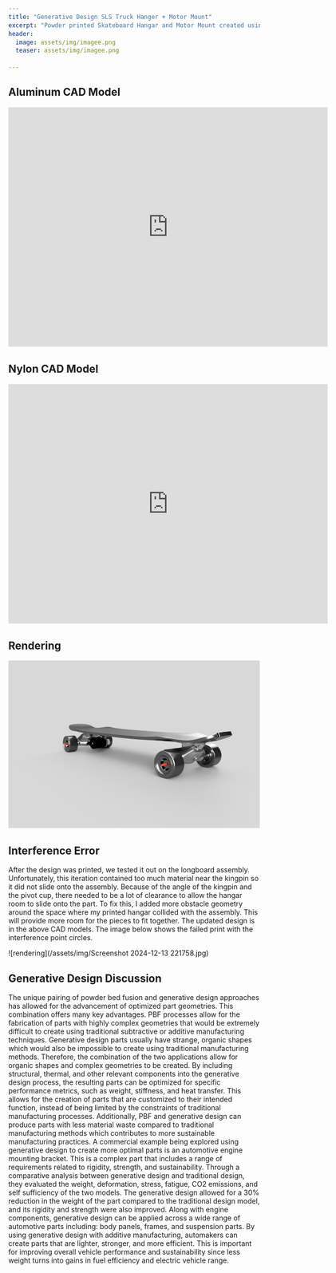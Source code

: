 ```yaml
---
title: "Generative Design SLS Truck Hanger + Motor Mount"
excerpt: "Powder printed Skateboard Hangar and Motor Mount created using generative design CAD. "
header:
  image: assets/img/imagee.png
  teaser: assets/img/imagee.png

---
```


## Aluminum CAD Model
<iframe src="https://vanderbilt643.autodesk360.com/shares/public/SH286ddQT78850c0d8a48c35c779de1526d9?mode=embed" width="640" height="480" allowfullscreen="true" webkitallowfullscreen="true" mozallowfullscreen="true"  frameborder="0"></iframe>

## Nylon CAD Model
<iframe src="https://vanderbilt643.autodesk360.com/shares/public/SH286ddQT78850c0d8a49b146acb3c5e207b?mode=embed" width="640" height="480" allowfullscreen="true" webkitallowfullscreen="true" mozallowfullscreen="true"  frameborder="0"></iframe>

## Rendering
![rendering](/assets/img/Longboard_Assembly_2024-Dec-13_11-04-04PM-000_CustomizedView14386169604_jpg.jpg)

## Interference Error
After the design was printed, we tested it out on the longboard assembly. Unfortunately, this iteration contained too much material near the kingpin so it did not slide onto the assembly. Because of the angle of the kingpin and the pivot cup, there needed to be a lot of clearance to allow the hangar room to slide onto the part. To fix this, I added more obstacle geometry around the space where my printed hangar collided with the assembly. This will provide more room for the pieces to fit together. The updated design is in the above CAD models. The image below shows the failed print with the interference point circles. 

![rendering](/assets/img/Screenshot 2024-12-13 221758.jpg)

## Generative Design Discussion
  The unique pairing of powder bed fusion and generative design approaches has allowed for the advancement of optimized part geometries. This combination offers many key advantages. PBF processes allow for the fabrication of parts with highly complex geometries that would be extremely difficult to create using traditional subtractive or additive manufacturing techniques. Generative design parts usually have strange, organic shapes which would also be impossible to create using traditional manufacturing methods. Therefore, the combination of the two applications allow for organic shapes and complex geometries to be created. 
  By including structural, thermal, and other relevant components into the generative design process, the resulting parts can be optimized for specific performance metrics, such as weight, stiffness, and heat transfer. This allows for the creation of parts that are customized to their intended function, instead of being limited by the constraints of traditional manufacturing processes. Additionally, PBF and generative design can produce parts with less material waste compared to traditional manufacturing methods which contributes to more sustainable manufacturing practices.
  A commercial example being explored using generative design to create more optimal parts is an automotive engine mounting bracket. This is a complex part that includes a range of requirements related to rigidity, strength, and sustainability. Through a comparative analysis between generative design and traditional design, they evaluated the weight, deformation, stress, fatigue, CO2 emissions, and self sufficiency of the two models. The generative design allowed for a 30% reduction in the weight of the part compared to the traditional design model, and its rigidity and strength were also improved. Along with engine components, generative design can be applied across a wide range of automotive parts including: body panels, frames, and suspension parts. By using generative design with additive manufacturing, automakers can create parts that are lighter, stronger, and more efficient. This is important for improving overall vehicle performance and sustainability since less weight turns into gains in fuel efficiency and electric vehicle range.



